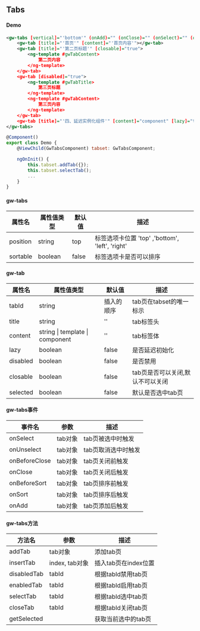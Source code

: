 ## Tabs

#### Demo
```xml
<gw-tabs [vertical]="'bottom'" (onAdd)="" (onClose)="" (onSelect)="" (onUnselect)="" (onBeforeSort)="" (onSort)="">
    <gw-tab [title]="'首页'" [content]="'首页内容'"></gw-tab>
    <gw-tab [title]="'第二页标题'" [closable]="true">
        <ng-template #gwTabContent>
            第二页内容
        </ng-template>
    </gw-tab>
    <gw-tab [disabled]="true">
        <ng-template #gwTabTitle>
            第三页标题
        </ng-template>
        <ng-template #gwTabContent>
            第三页内容
        </ng-template>
    </gw-tab>
    <gw-tab [title]="'四、延迟实例化组件'" [content]="component" [lazy]="true"></gw-tab>
</gw-tabs>
```

```js
@Component()
export class Demo {
    @ViewChild(GwTabsComponent) tabset: GwTabsComponent;

    ngOnInit() {
        this.tabset.addTab({});
        this.tabset.selectTab();
        ...
    }
}

```



#### gw-tabs

|	属性名				  |	 属性值类型 		  | 	   默认值 	   |		描述 					|
|-------------------------|-------------------|--------------------|-----------------------------|
|	position        	  |     string    	  |		top 		   |	标签选项卡位置 'top' ,'bottom', 'left', 'right'			|
|	sortable        	  |     boolean    	  |		false 		   |	标签选项卡是否可以排序			|


#### gw-tab

|	属性名				  |	 属性值类型 		  | 	   默认值 	   |		描述 					|
|-------------------------|-------------------|--------------------|-----------------------------|
|	tabId	     		  |     string   	  |		插入的顺序   	   |	tab页在tabset的唯一标示			 |
|	title     		 	  |     string   	  |		''			   |	tab标签头					   |
|	content		    	  | string \| template \| component    	  |		''			   |	tab标签体		      	  |
|	lazy	     		  |     boolean   	  |		false	   	   |	是否延迟初始化				 |
|	disabled     		  |     boolean   	  |		false	   	   |	是否禁用				 |
|	closable    		  |     boolean   	  |		false   	   |	tab页是否可以关闭,默认不可以关闭			 |
|	selected    		  |     boolean   	  |		false   	   |	默认是否选中tab页			 |


#### gw-tabs事件

|	事件名				  |	 参数    		  | 	  		描述 					|
|-------------------------|-------------------|-----------------------------------------|
|	onSelect     		  |     tab对象   	  |		tab页被选中时触发					   |
|	onUnselect		      |     tab对象   	  |		tab页取消选中时触发     	  |
|	onBeforeClose	      |     tab对象   	  |		tab页关闭前触发     	  |
|	onClose 		      |     tab对象   	  |		tab页关闭后触发     	  |
|	onBeforeSort	      |     tab对象   	  |		tab页排序前触发     	  |
|	onSort  	          |     tab对象   	  |		tab页排序后触发     	  |
|	onAdd   	          |     tab对象   	  |		tab页添加后触发     	  |


#### gw-tabs方法

|	方法名				  |	 参数 		      | 	            	描述 					|
|-------------------------|-------------------|-------------------------------------------------|
|	addTab                |   tab对象          |		 添加tab页			   |
|	insertTab             |   index, tab对象   |		 插入tab页在index位置				   |
|	disabledTab           |   tabId           |		 根据tabId禁用tab页				   |
|	enabledTab            |   tabId           |		 根据tabId启用tab页				   |
|	selectTab             |   tabId           |		 根据tabId选中tab页  |
|	closeTab              |   tabId           |		 根据tabId关闭tab页				   |
|	getSelected           |                   |		 获取当前选中的tab页  |